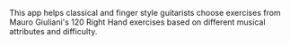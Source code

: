 This app helps classical and finger style guitarists choose exercises from Mauro Giuliani's 120 Right Hand exercises based on different musical attributes and difficulty.
